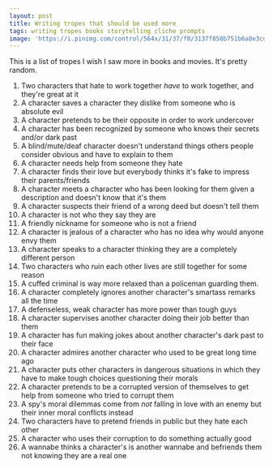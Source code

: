 ```yaml
---
layout: post
title: Writing tropes that should be used more
tags: writing tropes books storytelling cliche prompts
image: 'https://i.pinimg.com/control/564x/31/37/f8/3137f858b751b6a8e3cdccfc606e3ed4.jpg'
---
```

This is a list of tropes I wish I saw more in books and movies. It's pretty random.

1. Two characters that hate to work together *have* to work together, and they're great at it
1. A character saves a character they dislike from someone who is absolute evil
1. A character pretends to be their opposite in order to work undercover
1. A character has been recognized by someone who knows their secrets and/or dark past
1. A blind/mute/deaf character doesn't understand things others people consider obvious and have to explain to them
1. A character needs help from someone they hate
1. A character finds their love but everybody thinks it's fake to impress their parents/friends
1. A character meets a character who has been looking for them given a description and doesn't know that it's them
1. A character suspects their friend of a wrong deed but doesn't tell them
1. A character is not who they say they are
1. A friendly nickname for someone who is not a friend
1. A character is jealous of a character who has no idea why would anyone envy them
1. A character speaks to a character thinking they are a completely different person
1. Two characters who ruin each other lives are still together for some reason
1. A cuffed criminal is way more relaxed than a policeman guarding them.
1. A character completely ignores another character's smartass remarks all the time
1. A defenseless, weak character has more power than tough guys
1. A character supervises another character doing their job better than them
1. A character has fun making jokes about another character's dark past to their face
1. A character admires another character who used to be great long time ago
1. A character puts other characters in dangerous situations in which they have to make tough choices questioning their morals
1. A character pretends to be a corrupted version of themselves to get help from someone who tried to corrupt them
1. A spy's moral dilemmas come from *not* falling in love with an enemy but their inner moral conflicts instead
1. Two characters have to pretend friends in public but they hate each other
1. A character who uses their corruption to do something actually good
1. A wannabe thinks a character's is another wannabe and befriends them not knowing they are a real one
